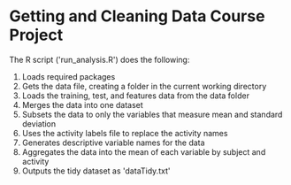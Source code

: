 # Getting and Cleaning Data Course Project

The R script ('run_analysis.R') does the following:

1. Loads required packages
2. Gets the data file, creating a folder in the current working directory
3. Loads the training, test, and features data from the data folder
4. Merges the data into one dataset
5. Subsets the data to only the variables that measure mean and standard deviation
6. Uses the activity labels file to replace the activity names
7. Generates descriptive variable names for the data
8. Aggregates the data into the mean of each variable by subject and activity
9. Outputs the tidy dataset as 'dataTidy.txt'
